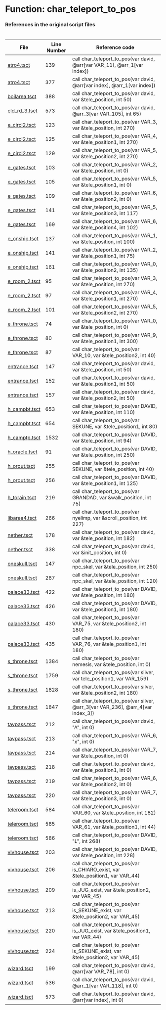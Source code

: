 # Function: char_teleport_to_pos 
### References in the original script files

#

| File | Line Number | Reference code |
| --- | --- | --- |
| [atro4.tsct](../../../out/atro4.tsct#L139) | 139 | call char_teleport_to_pos(var david, @arr[var VAR_11], @arr_1[var index]) |
| [atro4.tsct](../../../out/atro4.tsct#L377) | 377 | call char_teleport_to_pos(var david, @arr[var index], @arr_1[var index]) |
| [boilarea.tsct](../../../out/boilarea.tsct#L388) | 388 | call char_teleport_to_pos(var david, var &tele_position, int 50) |
| [cld_rd_3.tsct](../../../out/cld_rd_3.tsct#L573) | 573 | call char_teleport_to_pos(var david, @arr_3[var VAR_105], int 65) |
| [e_circl2.tsct](../../../out/e_circl2.tsct#L123) | 123 | call char_teleport_to_pos(var VAR_3, var &tele_position, int 270) |
| [e_circl2.tsct](../../../out/e_circl2.tsct#L125) | 125 | call char_teleport_to_pos(var VAR_4, var &tele_position1, int 270) |
| [e_circl2.tsct](../../../out/e_circl2.tsct#L129) | 129 | call char_teleport_to_pos(var VAR_5, var &tele_position2, int 270) |
| [e_gates.tsct](../../../out/e_gates.tsct#L103) | 103 | call char_teleport_to_pos(var VAR_2, var &tele_position, int 0) |
| [e_gates.tsct](../../../out/e_gates.tsct#L105) | 105 | call char_teleport_to_pos(var VAR_5, var &tele_position1, int 0) |
| [e_gates.tsct](../../../out/e_gates.tsct#L109) | 109 | call char_teleport_to_pos(var VAR_6, var &tele_position2, int 0) |
| [e_gates.tsct](../../../out/e_gates.tsct#L141) | 141 | call char_teleport_to_pos(var VAR_5, var &tele_position3, int 117) |
| [e_gates.tsct](../../../out/e_gates.tsct#L169) | 169 | call char_teleport_to_pos(var VAR_6, var &tele_position4, int 102) |
| [e_onship.tsct](../../../out/e_onship.tsct#L137) | 137 | call char_teleport_to_pos(var VAR_1, var &tele_position, int 100) |
| [e_onship.tsct](../../../out/e_onship.tsct#L141) | 141 | call char_teleport_to_pos(var VAR_2, var &tele_position1, int 75) |
| [e_onship.tsct](../../../out/e_onship.tsct#L161) | 161 | call char_teleport_to_pos(var VAR_0, var &tele_position2, int 135) |
| [e_room_2.tsct](../../../out/e_room_2.tsct#L95) | 95 | call char_teleport_to_pos(var VAR_3, var &tele_position, int 270) |
| [e_room_2.tsct](../../../out/e_room_2.tsct#L97) | 97 | call char_teleport_to_pos(var VAR_4, var &tele_position1, int 270) |
| [e_room_2.tsct](../../../out/e_room_2.tsct#L101) | 101 | call char_teleport_to_pos(var VAR_5, var &tele_position2, int 270) |
| [e_throne.tsct](../../../out/e_throne.tsct#L74) | 74 | call char_teleport_to_pos(var VAR_0, var &tele_position, int 0) |
| [e_throne.tsct](../../../out/e_throne.tsct#L80) | 80 | call char_teleport_to_pos(var VAR_9, var &tele_position1, int 300) |
| [e_throne.tsct](../../../out/e_throne.tsct#L87) | 87 | call char_teleport_to_pos(var VAR_10, var &tele_position2, int 40) |
| [entrance.tsct](../../../out/entrance.tsct#L147) | 147 | call char_teleport_to_pos(var david, var &tele_position, int 50) |
| [entrance.tsct](../../../out/entrance.tsct#L152) | 152 | call char_teleport_to_pos(var david, var &tele_position1, int 50) |
| [entrance.tsct](../../../out/entrance.tsct#L157) | 157 | call char_teleport_to_pos(var david, var &tele_position2, int 50) |
| [h_campbt.tsct](../../../out/h_campbt.tsct#L653) | 653 | call char_teleport_to_pos(var DAVID, var &tele_position, int 110) |
| [h_campbt.tsct](../../../out/h_campbt.tsct#L654) | 654 | call char_teleport_to_pos(var SEKUNE, var &tele_position1, int 80) |
| [h_camptp.tsct](../../../out/h_camptp.tsct#L1532) | 1532 | call char_teleport_to_pos(var DAVID, var &tele_position, int 94) |
| [h_oracle.tsct](../../../out/h_oracle.tsct#L91) | 91 | call char_teleport_to_pos(var DAVID, var &tele_position, int 250) |
| [h_orout.tsct](../../../out/h_orout.tsct#L255) | 255 | call char_teleport_to_pos(var SEKUNE, var &tele_position, int 40) |
| [h_orout.tsct](../../../out/h_orout.tsct#L256) | 256 | call char_teleport_to_pos(var DAVID, var &tele_position1, int 125) |
| [h_torain.tsct](../../../out/h_torain.tsct#L219) | 219 | call char_teleport_to_pos(var GRANDAD, var &walk_position, int 75) |
| [libarea4.tsct](../../../out/libarea4.tsct#L266) | 266 | call char_teleport_to_pos(var nyelimp, var &scroll_position, int 227) |
| [nether.tsct](../../../out/nether.tsct#L178) | 178 | call char_teleport_to_pos(var david, var &tele_position, int 182) |
| [nether.tsct](../../../out/nether.tsct#L338) | 338 | call char_teleport_to_pos(var david, var &init_position, int 0) |
| [oneskull.tsct](../../../out/oneskull.tsct#L147) | 147 | call char_teleport_to_pos(var npc_skel, var &tele_position, int 250) |
| [oneskull.tsct](../../../out/oneskull.tsct#L287) | 287 | call char_teleport_to_pos(var npc_skel, var &tele_position, int 120) |
| [palace33.tsct](../../../out/palace33.tsct#L422) | 422 | call char_teleport_to_pos(var DAVID, var &tele_position, int 180) |
| [palace33.tsct](../../../out/palace33.tsct#L426) | 426 | call char_teleport_to_pos(var DAVID, var &tele_position1, int 180) |
| [palace33.tsct](../../../out/palace33.tsct#L430) | 430 | call char_teleport_to_pos(var VAR_75, var &tele_position2, int 180) |
| [palace33.tsct](../../../out/palace33.tsct#L435) | 435 | call char_teleport_to_pos(var VAR_76, var &tele_position1, int 180) |
| [s_throne.tsct](../../../out/s_throne.tsct#L1384) | 1384 | call char_teleport_to_pos(var nemesis, var &tele_position, int 0) |
| [s_throne.tsct](../../../out/s_throne.tsct#L1759) | 1759 | call char_teleport_to_pos(var silver, var tele_position1, var VAR_159) |
| [s_throne.tsct](../../../out/s_throne.tsct#L1828) | 1828 | call char_teleport_to_pos(var silver, var &tele_position2, int 180) |
| [s_throne.tsct](../../../out/s_throne.tsct#L1847) | 1847 | call char_teleport_to_pos(var silver, @arr_3[var VAR_236], @arr_4[var index_3]) |
| [tavpass.tsct](../../../out/tavpass.tsct#L212) | 212 | call char_teleport_to_pos(var david, "A", int 0) |
| [tavpass.tsct](../../../out/tavpass.tsct#L213) | 213 | call char_teleport_to_pos(var VAR_6, "x", int 0) |
| [tavpass.tsct](../../../out/tavpass.tsct#L214) | 214 | call char_teleport_to_pos(var VAR_7, var &tele_position, int 0) |
| [tavpass.tsct](../../../out/tavpass.tsct#L218) | 218 | call char_teleport_to_pos(var david, var &tele_position1, int 0) |
| [tavpass.tsct](../../../out/tavpass.tsct#L219) | 219 | call char_teleport_to_pos(var VAR_6, var &tele_position2, int 0) |
| [tavpass.tsct](../../../out/tavpass.tsct#L220) | 220 | call char_teleport_to_pos(var VAR_7, var &tele_position3, int 0) |
| [teleroom.tsct](../../../out/teleroom.tsct#L584) | 584 | call char_teleport_to_pos(var VAR_60, var &tele_position, int 182) |
| [teleroom.tsct](../../../out/teleroom.tsct#L585) | 585 | call char_teleport_to_pos(var VAR_61, var &tele_position1, int 44) |
| [teleroom.tsct](../../../out/teleroom.tsct#L586) | 586 | call char_teleport_to_pos(var DAVID, "L", int 268) |
| [vivhouse.tsct](../../../out/vivhouse.tsct#L203) | 203 | call char_teleport_to_pos(var DAVID, var &tele_position, int 228) |
| [vivhouse.tsct](../../../out/vivhouse.tsct#L206) | 206 | call char_teleport_to_pos(var is_CHIARO_exist, var &tele_position1, var VAR_44) |
| [vivhouse.tsct](../../../out/vivhouse.tsct#L209) | 209 | call char_teleport_to_pos(var is_JUG_exist, var &tele_position2, var VAR_45) |
| [vivhouse.tsct](../../../out/vivhouse.tsct#L213) | 213 | call char_teleport_to_pos(var is_SEKUNE_exist, var &tele_position2, var VAR_45) |
| [vivhouse.tsct](../../../out/vivhouse.tsct#L220) | 220 | call char_teleport_to_pos(var is_JUG_exist, var &tele_position1, var VAR_44) |
| [vivhouse.tsct](../../../out/vivhouse.tsct#L224) | 224 | call char_teleport_to_pos(var is_SEKUNE_exist, var &tele_position2, var VAR_45) |
| [wizard.tsct](../../../out/wizard.tsct#L199) | 199 | call char_teleport_to_pos(var david, @arr[var VAR_78], int 0) |
| [wizard.tsct](../../../out/wizard.tsct#L536) | 536 | call char_teleport_to_pos(var david, @arr_1[var VAR_118], int 0) |
| [wizard.tsct](../../../out/wizard.tsct#L573) | 573 | call char_teleport_to_pos(var david, @arr[var index], int 0) |
